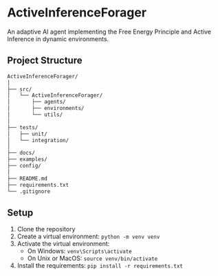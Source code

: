 # ActiveInferenceForager

An adaptive AI agent implementing the Free Energy Principle and Active Inference in dynamic environments.

## Project Structure

```txt
ActiveInferenceForager/
│
├── src/
│   └── ActiveInferenceForager/
│       ├── agents/
│       ├── environments/
│       └── utils/
│
├── tests/
│   ├── unit/
│   └── integration/
│
├── docs/
├── examples/
├── config/
│
├── README.md
├── requirements.txt
└── .gitignore
```

## Setup

1. Clone the repository
2. Create a virtual environment: `python -m venv venv`
3. Activate the virtual environment:
   - On Windows: `venv\Scripts\activate`
   - On Unix or MacOS: `source venv/bin/activate`
4. Install the requirements: `pip install -r requirements.txt`

